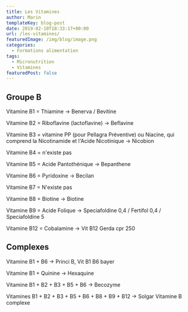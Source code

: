 ```yaml
---
title: Les Vitamines
author: Marin
templateKey: blog-post
date: 2019-02-10T18:33:17+00:00
url: /les-vitamines/
featuredImage: /img/blog/image.png
categories:
  - Formations alimentation
tags:
  - Micronutrition
  - Vitamines
featuredPost: false
---
```


## Groupe B

Vitamine B1 = Thiamine → Benerva / Bevitine

Vitamine B2 = Riboflavine (lactoflavine) → Beflavine

Vitamine B3 = vitamine PP (pour Pellagra Préventive) ou Niacine, qui comprend la Nicotinamide et l'Acide Nicotinique → Nicobion

Vitamine B4 = n'existe pas

Vitamine B5 = Acide Pantothénique → Bepanthene

Vitamine B6 = Pyridoxine → Becilan

Vitamine B7 = N'existe pas

Vitamine B8 = Biotine → Biotine

Vitamine B9 = Acide Folique → Speciafoldine 0,4 / Fertifol 0,4 / Speciafoldine 5

Vitamine B12 = Cobalamine → Vit B12 Gerda cpr 250

## Complexes

Vitamine B1 + B6 → Princi B, Vit B1 B6 bayer

Vitamine B1 + Quinine → Hexaquine

Vitamine B1 + B2 + B3 + B5 + B6 → Becozyme

Vitamines B1 + B2 + B3 + B5 + B6 + B8 + B9 + B12 → Solgar Vitamine B complexe
